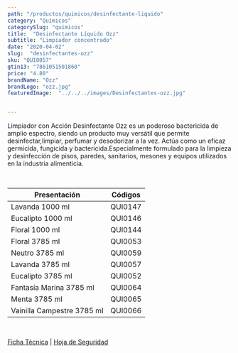 ```yaml
---
path: "/productos/quimicos/desinfectante-liquido"
category: "Químicos"
categorySlug: "quimicos"
title:  "Desinfectante Líquido Ozz"
subtitle: "Limpiador concentrado"
date: "2020-04-02"
slug:  "desinfectantes-ozz"
sku: "QUI0057"
gtin13: "7861051501860"
price: "4.80"
brandName: "Ozz"
brandLogo: "ozz.jpg"
featuredImage:  "../../../images/Desinfectantes-ozz.jpg"


---
```

Limpiador con Acción Desinfectante Ozz es un poderoso bactericida de amplio espectro, siendo un producto muy versátil que permite desinfectar,limpiar, perfumar y desodorizar a la vez. Actúa como un eficaz germicida, fungicida y bactericida.Especialmente formulado para la limpieza y desinfección de pisos, paredes, sanitarios, mesones y equipos utilizados en la industria alimenticia.

<br>
<table class="min-w-full md:min-w-0 divide-y-0 divide-gray-200">
          <thead class=" bg-white">
            <tr>
              <th scope="col" class="px-6 text-center text-xs font-medium text-blue-500 uppercase tracking-wider">
                Presentación
              </th>
              <th scope="col" class="px-6 py-3 text-center text-xs font-medium text-blue-500 uppercase tracking-wider">
                Códigos
              </th>
            </tr>
          </thead>
          <tbody>
            <tr class="bg-gray-400">
              <td class="px-6 py-4 whitespace-nowrap text-sm text-gray-700 text-center">
              Lavanda 1000 ml
              </td>
              <td class="px-6 py-4 whitespace-nowrap text-sm text-gray-700 text-center">
              QUI0147
              </td>
            </tr>
            <tr class="bg-gray-200">
              <td class="px-6 py-4 whitespace-nowrap text-sm text-gray-700 text-center">
              Eucalipto 1000 ml
              </td>
              <td class="px-6 py-4 whitespace-nowrap text-sm text-gray-700 text-center">
              QUI0146
              </td>
            </tr>
            <tr class="bg-gray-400">
              <td class="px-6 py-4 whitespace-nowrap text-sm text-gray-700 text-center">
              Floral 1000 ml
              </td>
              <td class="px-6 py-4 whitespace-nowrap text-sm text-gray-700 text-center">
              QUI0144
              </td>
            </tr>
            <tr class="bg-gray-200">
              <td class="px-6 py-4 whitespace-nowrap text-sm text-gray-700 text-center">
              Floral 3785 ml
              </td>
              <td class="px-6 py-4 whitespace-nowrap text-sm text-gray-700 text-center">
              QUI0053
              </td>
            </tr>
            <tr class="bg-gray-400">
              <td class="px-6 py-4 whitespace-nowrap text-sm text-gray-700 text-center">
              Neutro 3785 ml
              </td>
              <td class="px-6 py-4 whitespace-nowrap text-sm text-gray-700 text-center">
              QUI0059
              </td>
            </tr>
            <tr class="bg-gray-200">
              <td class="px-6 py-4 whitespace-nowrap text-sm text-gray-700 text-center">
              Lavanda 3785 ml
              </td>
              <td class="px-6 py-4 whitespace-nowrap text-sm text-gray-700 text-center">
              QUI0057
              </td>
            </tr>
            <tr class="bg-gray-400">
              <td class="px-6 py-4 whitespace-nowrap text-sm text-gray-700 text-center">
              Eucalipto 3785 ml
              </td>
              <td class="px-6 py-4 whitespace-nowrap text-sm text-gray-700 text-center">
              QUI0052
              </td>
            <tr class="bg-gray-200">
              <td class="px-6 py-4 whitespace-nowrap text-sm text-gray-700 text-center">
              Fantasía Marina 3785 ml
              </td>
              <td class="px-6 py-4 whitespace-nowrap text-sm text-gray-700 text-center">
              QUI0064
              </td>
            </tr>
            <tr class="bg-gray-400">
              <td class="px-6 py-4 whitespace-nowrap text-sm text-gray-700 text-center">
              Menta 3785 ml
              </td>
              <td class="px-6 py-4 whitespace-nowrap text-sm text-gray-700 text-center">
              QUI0065
              </td>
            </tr>
            <tr class="bg-gray-200">
              <td class="px-6 py-4 whitespace-nowrap text-sm text-gray-700 text-center">
              Vainilla Campestre 3785 ml
              </td>
              <td class="px-6 py-4 whitespace-nowrap text-sm text-gray-700 text-center">
              QUI0066
              </td>
            </tr>
          </tbody>
        </table>
        <br>

 <a href="../../../files/FT-desinfectante-liquido.pdf" target="_blank" rel="noopener">Ficha Técnica</a> |
 <a href="../../../files/MSDS-desinfectante-liquido.pdf" target="_blank" rel="noopener">Hoja de Seguridad</a>
